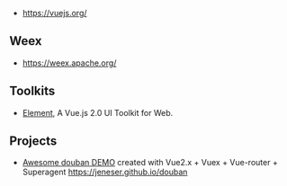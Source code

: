 - https://vuejs.org/

## Weex
- https://weex.apache.org/


## Toolkits
- [Element](https://github.com/ElemeFE/element), A Vue.js 2.0 UI Toolkit for Web.


## Projects
- [Awesome douban DEMO](https://github.com/jeneser/douban) created with Vue2.x + Vuex + Vue-router + Superagent https://jeneser.github.io/douban


